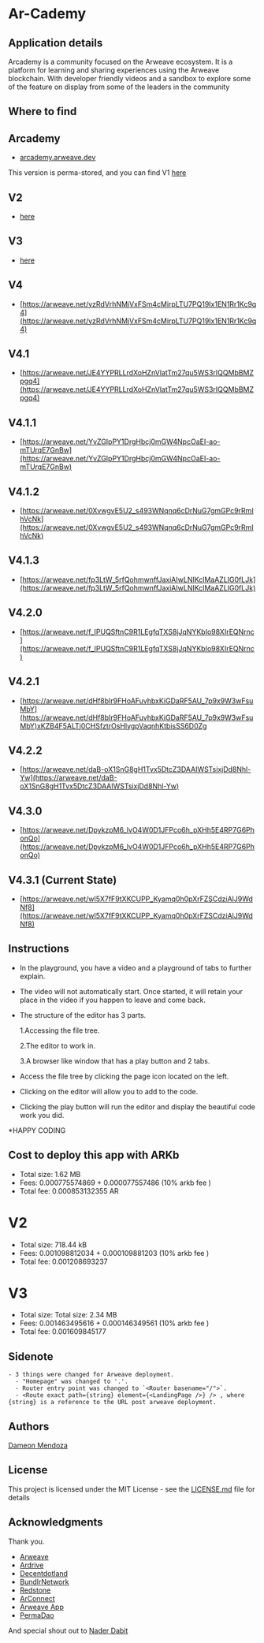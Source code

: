 # Ar-Cademy

## Application details

  Arcademy is a community focused on the Arweave ecosystem. It is a platform for learning and sharing experiences using the Arweave blockchain. With developer friendly videos and a sandbox to explore some of the feature on display from some of the leaders in the community

## Where to find
  ## Arcademy
  - [arcademy.arweave.dev](https://arcademy.arweave.dev/)

  This version is perma-stored, and you can find V1 [here](https://arweave.net/14uaFhiTDh0gyMS7aL0id8tKCZ93YGiBlLHEvsaaOys) 

  ## V2
  - [here](https://arweave.net/gREdj0JOWoQpyb0K2cQvirEMs8tDW3ulq9bKD6iJE3I) 

  ## V3
  - [here](https://arweave.net/cMPDTzxFy311wPT1LI2DDULQf1Ed8PFlqLQaiDiLjQ0)

  ## V4
  - [https://arweave.net/yzRdVrhNMjVxFSm4cMirpLTU7PQ19Ix1EN1Rr1Kc9q4](https://arweave.net/yzRdVrhNMjVxFSm4cMirpLTU7PQ19Ix1EN1Rr1Kc9q4) 

  ## V4.1
  - [https://arweave.net/JE4YYPRLLrdXoHZnVlatTm27qu5WS3rIQQMbBMZpgq4](https://arweave.net/JE4YYPRLLrdXoHZnVlatTm27qu5WS3rIQQMbBMZpgq4)

  ## V4.1.1 
  - [https://arweave.net/YvZGIpPY1DrgHbcj0mGW4NpcOaEI-ao-mTUrqE7GnBw](https://arweave.net/YvZGIpPY1DrgHbcj0mGW4NpcOaEI-ao-mTUrqE7GnBw)

  ## V4.1.2 
  - [https://arweave.net/0XvwgvE5U2_s493WNqnq6cDrNuG7gmGPc9rRmIhVcNk](https://arweave.net/0XvwgvE5U2_s493WNqnq6cDrNuG7gmGPc9rRmIhVcNk)
  
  ## V4.1.3 
  - [https://arweave.net/fp3LtW_5rfQohmwnffJaxiAIwLNIKclMaAZLIG0fLJk](https://arweave.net/fp3LtW_5rfQohmwnffJaxiAIwLNIKclMaAZLIG0fLJk)

  ## V4.2.0 
  - [https://arweave.net/f_IPUQSftnC9R1LEgfqTXS8jJqNYKbIo98XIrEQNrnc](https://arweave.net/f_IPUQSftnC9R1LEgfqTXS8jJqNYKbIo98XIrEQNrnc)

  ## V4.2.1 
  - [https://arweave.net/dHf8bIr9FHoAFuvhbxKiGDaRF5AU_7p9x9W3wFsuMbY](https://arweave.net/dHf8bIr9FHoAFuvhbxKiGDaRF5AU_7p9x9W3wFsuMbY)xKZB4F5ALTj0CHSfztrOsHlygpVaqnhKtbisSS6D0Zg

  ## V4.2.2 
  - [https://arweave.net/daB-oX1SnG8gH1Tvx5DtcZ3DAAIWSTsixjDd8Nhl-Yw](https://arweave.net/daB-oX1SnG8gH1Tvx5DtcZ3DAAIWSTsixjDd8Nhl-Yw)

  ## V4.3.0 
  - [https://arweave.net/DpykzpM6_lvO4W0D1JFPco6h_pXHh5E4RP7G6PhonQo](https://arweave.net/DpykzpM6_lvO4W0D1JFPco6h_pXHh5E4RP7G6PhonQo)

   ## V4.3.1 (Current State)
  - [https://arweave.net/wI5X7fF9tXKCUPP_Kyamq0h0pXrFZSCdziAlJ9WdNf8](https://arweave.net/wI5X7fF9tXKCUPP_Kyamq0h0pXrFZSCdziAlJ9WdNf8)

## Instructions

  - In the playground, you have a video and a playground of tabs to further explain.

  - The video will not automatically start. Once started, it will retain your place in the video if you happen to leave and come back.

  - The structure of the editor has 3 parts.

     1.Accessing the file tree.

     2.The editor to work in. 

     3.A browser like window that has a play button and 2 tabs. 

  - Access the file tree by clicking the page icon located on the left. 

  - Clicking on the editor will allow you to add to the code.

  - Clicking the play button will run the editor and display the beautiful code work you did. 

  *HAPPY CODING

## Cost to deploy this app with ARKb
  - Total size: 1.62 MB
  - Fees: 0.000775574869 + 0.000077557486 (10% arkb fee )
  - Total fee: 0.000853132355 AR
  # V2
  - Total size: 718.44 kB
  - Fees: 0.001098812034 + 0.000109881203 (10% arkb fee )
  - Total fee: 0.001208693237
  # V3
  - Total size: Total size: 2.34 MB
  - Fees: 0.001463495616 + 0.000146349561 (10% arkb fee )
  - Total fee: 0.001609845177

## Sidenote
    - 3 things were changed for Arweave deployment.
      - "Homepage" was changed to '.'.
      - Router entry point was changed to `<Router basename="/">`.
      - <Route exact path={string} element={<LandingPage />} /> , where {string} is a reference to the URL post arweave deployment.

    

## Authors

[Dameon Mendoza](https://github.com/Dameon1)

## License

This project is licensed under the MIT License - see the [LICENSE.md](LICENSE.md) file for details

## Acknowledgments

Thank you.
- [Arweave](https://www.arweave.org/)
- [Ardrive](https://ardrive.io/)
- [Decentdotland](https://decent.land/)
- [BundlrNetwork](https://bundlr.network/)
- [Redstone](https://redstone.finance/)
- [ArConnect](https://www.arconnect.io/)
- [Arweave App](https://arweave.app/)
- [PermaDao](https://linktr.ee/permadao)

And special shout out to [Nader Dabit](https://github.com/dabit3)